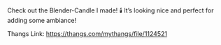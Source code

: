 Check out the Blender-Candle I made! 🕯️ It’s looking nice and perfect for adding some ambiance!

Thangs Link: https://thangs.com/mythangs/file/1124521
